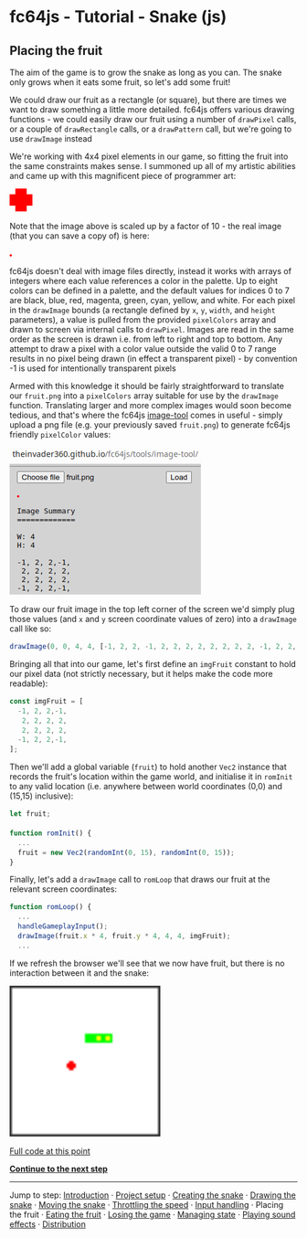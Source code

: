 # fc64js - Tutorial - Snake (js)

## Placing the fruit

The aim of the game is to grow the snake as long as you can. The snake only grows when it eats some fruit, so let's add some fruit!

We could draw our fruit as a rectangle (or square), but there are times we want to draw something a little more detailed. fc64js offers various drawing functions - we could easily draw our fruit using a number of ```drawPixel``` calls, or a couple of ```drawRectangle``` calls, or a ```drawPattern``` call, but we're going to use ```drawImage``` instead

We're working with 4x4 pixel elements in our game, so fitting the fruit into the same constraints makes sense. I summoned up all of my artistic abilities and came up with this magnificent piece of programmer art:

<img src="images/fruit-x10.png" width="40"/>

Note that the image above is scaled up by a factor of 10 - the real image (that you can save a copy of) is here:

<img src="images/fruit.png" width="4"/>

fc64js doesn't deal with image files directly, instead it works with arrays of integers where each value references a color in the palette. Up to eight colors can be defined in a palette, and the default values for indices 0 to 7 are black, blue, red, magenta, green, cyan, yellow, and white. For each pixel in the ```drawImage``` bounds (a rectangle defined by ```x```, ```y```, ```width```, and ```height``` parameters), a value is pulled from the provided ```pixelColors``` array and drawn to screen via internal calls to ```drawPixel```. Images are read in the same order as the screen is drawn i.e. from left to right and top to bottom. Any attempt to draw a pixel with a color value outside the valid 0 to 7 range results in no pixel being drawn (in effect a transparent pixel) - by convention -1 is used for intentionally transparent pixels

Armed with this knowledge it should be fairly straightforward to translate our ```fruit.png``` into a ```pixelColors``` array suitable for use by the ```drawImage``` function. Translating larger and more complex images would soon become tedious, and that's where the fc64js [image-tool](https://theinvader360.github.io/fc64js/tools/image-tool/) comes in useful - simply upload a png file (e.g. your previously saved ```fruit.png```) to generate fc64js friendly ```pixelColor``` values:

[<img src="images/image-tool.png" width="335"/>](https://theinvader360.github.io/fc64js/tools/image-tool/)

To draw our fruit image in the top left corner of the screen we'd simply plug those values (and ```x``` and ```y``` screen coordinate values of zero) into a ```drawImage``` call like so:

```js
drawImage(0, 0, 4, 4, [-1, 2, 2, -1, 2, 2, 2, 2, 2, 2, 2, 2, -1, 2, 2,-1]);
```

Bringing all that into our game, let's first define an ```imgFruit``` constant to hold our pixel data (not strictly necessary, but it helps make the code more readable):

```js
const imgFruit = [
  -1, 2, 2,-1,
   2, 2, 2, 2,
   2, 2, 2, 2,
  -1, 2, 2,-1,
];
```

Then we'll add a global variable (```fruit```) to hold another ```Vec2``` instance that records the fruit's location within the game world, and initialise it in ```romInit``` to any valid location (i.e. anywhere between world coordinates (0,0) and (15,15) inclusive):

```js
let fruit;

function romInit() {
  ...
  fruit = new Vec2(randomInt(0, 15), randomInt(0, 15));
}
```

Finally, let's add a ```drawImage``` call to ```romLoop``` that draws our fruit at the relevant screen coordinates:

```js
function romLoop() {
  ...
  handleGameplayInput();
  drawImage(fruit.x * 4, fruit.y * 4, 4, 4, imgFruit);
  ...
```

If we refresh the browser we'll see that we now have fruit, but there is no interaction between it and the snake:

<img src="images/6-inedible-fruit.gif" width="264"/>

[Full code at this point](versions/v07.html)

[**Continue to the next step**](08.md)

---

Jump to step: [Introduction](readme.md) · [Project setup](01.md) · [Creating the snake](02.md) · [Drawing the snake](03.md) · [Moving the snake](04.md) · [Throttling the speed](05.md) · [Input handling](06.md) · Placing the fruit · [Eating the fruit](08.md) · [Losing the game](09.md) · [Managing state](10.md) · [Playing sound effects](11.md) · [Distribution](12.md)

